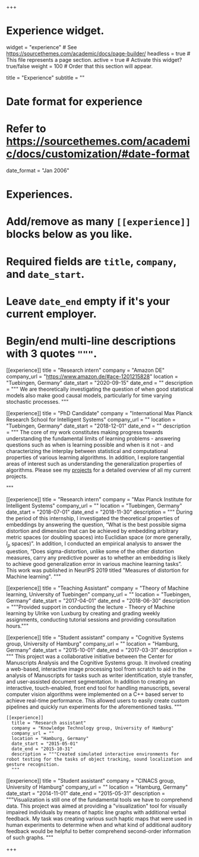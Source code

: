 +++
# Experience widget.
widget = "experience"  # See https://sourcethemes.com/academic/docs/page-builder/
headless = true  # This file represents a page section.
active = true  # Activate this widget? true/false
weight = 100  # Order that this section will appear.

title = "Experience"
subtitle = ""

# Date format for experience
#   Refer to https://sourcethemes.com/academic/docs/customization/#date-format
date_format = "Jan 2006"

# Experiences.
#   Add/remove as many `[[experience]]` blocks below as you like.
#   Required fields are `title`, `company`, and `date_start`.
#   Leave `date_end` empty if it's your current employer.
#   Begin/end multi-line descriptions with 3 quotes `"""`.

[[experience]]
  title = "Research intern"
  company = "Amazon DE"
  company_url = "https://www.amazon.de/#ace-1201215828"
  location = "Tuebingen, Germany"
  date_start = "2020-09-15"
  date_end = ""
  description = """ We are theoretically investigating the question of when good statistical models also make good causal models, particularly for time varying stochastic processes.
  """

[[experience]]
  title = "PhD Candidate"
  company = "International Max Planck Research School for Intelligent Systems"
  company_url = ""
  location = "Tuebingen, Germany"
  date_start = "2018-12-01"
  date_end = ""
  description = """
  The core of my work constitutes making progress towards understanding the fundamental limits of learning problems - answering questions such as when is learning possible and when is it not - and characterizing the interplay between statistical and computational properties of various learning algorithms. In addition, I explore tangential areas of interest such as understanding the generalization properties of algorithms. Please see my [projects](https://leenacvankadara.com/projects "My projects") for a detailed overview of all my current projects.

  """


[[experience]]
  title = "Research intern"
  company = "Max Planck Institute for Intelligent Systems"
  company_url = ""
  location = "Tuebingen, Germany"
  date_start = "2018-07-01"
  date_end = "2018-11-30"
  description = """
During the period of this internship, I investigated the theoretical properties of embeddings by answering the question, “What is the best possible sigma distortion and dimension that can be achieved by embedding arbitrary metric spaces (or doubling spaces) into Euclidian space (or more generally, $l_{p}$ spaces)”. In addition, I conducted an empirical analysis to answer the question, “Does sigma-distortion, unlike some of the other distortion measures, carry any predictive power as to whether an embedding is likely to achieve good generalization error in various machine learning tasks”. This work was published in NeurIPS 2019 titled "Measures of distortion for Machine learning".
  """

[[experience]]
  title = "Teaching Assistant"
  company = "Theory of Machine learning, University of Tuebingen"
  company_url = ""
  location = "Tuebingen, Germany"
  date_start = "2017-04-01"
  date_end = "2018-06-30"
  description = """Provided support in conducting the lecture - Theory of Machine learning by Ulrike von Luxburg by creating and grading weekly assignments, conducting tutorial sessions and providing consultation hours."""

  [[experience]]
    title = "Student assistant"
    company = "Cognitive Systems group, University of Hamburg"
    company_url = ""
    location = "Hamburg, Germany"
    date_start = "2015-10-01"
    date_end = "2017-03-31"
    description = """
  This project was a collaborative initiative between the Center for Manuscripts Analysis and the Cognitive Systems group. It involved creating a web-based, interactive image processing tool from scratch to aid in the analysis of Manuscripts for tasks such as writer identification, style transfer, and user-assisted document segmentation. In addition to creating an interactive, touch-enabled, front end tool for handling manuscripts, several computer vision algorithms were implemented on a C++ based server to achieve real-time performance. This allowed users to easily create custom pipelines and quickly run experiments for the aforementioned tasks.
    """

    [[experience]]
      title = "Research assistant"
      company = "Knowledge Technology group, University of Hamburg"
      company_url = ""
      location = "Hamburg, Germany"
      date_start = "2015-05-01"
      date_end = "2015-10-31"
      description = """Created simulated interactive environments for robot testing for the tasks of object tracking, sound localization and gesture recognition.
      """

  [[experience]]
        title = "Student assistant"
        company = "CINACS group, University of Hamburg"
        company_url = ""
        location = "Hamburg, Germany"
        date_start = "2014-11-01"
        date_end = "2015-05-31"
        description = """Visualization is still one of the fundamental tools we have to comprehend data. This project was aimed at providing a "visualization" tool for visually impaired individuals by means of haptic line graphs with additional verbal feedback. My task was creating various such haptic maps that were used in human experiments to determine when and what kind of additional auditory feedback would be helpful to better comprehend second-order information of such graphs.
        """

+++
